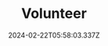 ---
title: Volunteer
date: 2024-02-22T05:58:03.337Z
description: Volunteer 상위 메뉴 항목 **삭제하지 마세요**
weight: 80
---
